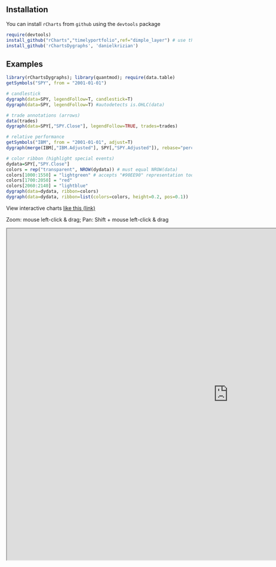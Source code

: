 ## Installation

You can install `rCharts` from `github` using the `devtools` package

```r
require(devtools)
install_github("rCharts","timelyportfolio",ref="dimple_layer") # use this specific branch with temp fix
install_github('rChartsDygraphs', 'danielkrizian')
```

## Examples

```r
library(rChartsDygraphs); library(quantmod); require(data.table)
getSymbols("SPY", from = "2001-01-01")

# candlestick
dygraph(data=SPY, legendFollow=T, candlestick=T)
dygraph(data=SPY, legendFollow=T) #autodetects is.OHLC(data)

# trade annotations (arrows)
data(trades)
dygraph(data=SPY[,"SPY.Close"], legendFollow=TRUE, trades=trades)

# relative performance
getSymbols("IBM", from = "2001-01-01", adjust=T)
dygraph(merge(IBM[,"IBM.Adjusted"], SPY[,"SPY.Adjusted"]), rebase="percent")

# color ribbon (highlight special events)
dydata=SPY[,"SPY.Close"]
colors = rep("transparent", NROW(dydata)) # must equal NROW(data)
colors[1000:1550] = "lightgreen" # accepts "#90EE90" representation too
colors[1700:2050] = "red"
colors[2060:2140] = "lightblue"
dygraph(data=dydata, ribbon=colors)
dygraph(data=dydata, ribbon=list(colors=colors, height=0.2, pos=0.1))
```

View interactive charts [like this (link)](http://rawgit.com/danielkrizian/rChartsDygraphs/master/examples/multi-layout.html)

Zoom: mouse left-click & drag; Pan: Shift + mouse left-click & drag

<iframe src="http://rawgit.com/danielkrizian/rCharts_dygraphs/master/examples/multi-layout.html" style="width: 1200px; height: 900px;"/iframe>

